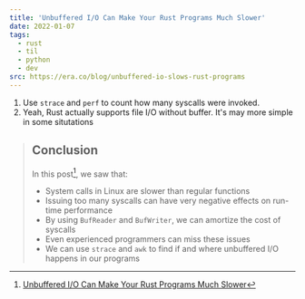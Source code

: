 ```yaml
---
title: 'Unbuffered I/O Can Make Your Rust Programs Much Slower'
date: 2022-01-07
tags:
  - rust
  - til
  - python
  - dev
src: https://era.co/blog/unbuffered-io-slows-rust-programs
---
```


1. Use `strace` and `perf` to count how many syscalls were invoked.
2. Yeah, Rust actually supports file I/O without buffer. It's may more simple in
   some situtations

> ## Conclusion
>
> In this post[^post], we saw that:
>
> - System calls in Linux are slower than regular functions
> - Issuing too many syscalls can have very negative effects on run-time
>   performance
> - By using `BufReader` and `BufWriter`, we can amortize the cost of syscalls
> - Even experienced programmers can miss these issues
> - We can use `strace` and `awk` to find if and where unbuffered I/O happens in
>   our programs

[^post]: [Unbuffered I/O Can Make Your Rust Programs Much Slower](https://era.co/blog/unbuffered-io-slows-rust-programs)
